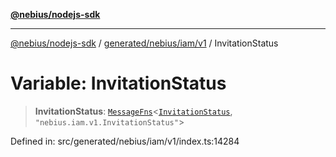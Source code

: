 [**@nebius/nodejs-sdk**](../../../../../README.md)

---

[@nebius/nodejs-sdk](../../../../../README.md) / [generated/nebius/iam/v1](../README.md) / InvitationStatus

# Variable: InvitationStatus

> **InvitationStatus**: [`MessageFns`](../../../../../runtime/protos/core/interfaces/MessageFns.md)\<[`InvitationStatus`](../interfaces/InvitationStatus.md), `"nebius.iam.v1.InvitationStatus"`\>

Defined in: src/generated/nebius/iam/v1/index.ts:14284
